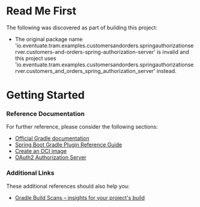 # Read Me First
The following was discovered as part of building this project:

* The original package name 'io.eventuate.tram.examples.customersandorders.springauthorizationserver.customers-and-orders-spring-authorization-server' is invalid and this project uses 'io.eventuate.tram.examples.customersandorders.springauthorizationserver.customers_and_orders_spring_authorization_server' instead.

# Getting Started

### Reference Documentation
For further reference, please consider the following sections:

* [Official Gradle documentation](https://docs.gradle.org)
* [Spring Boot Gradle Plugin Reference Guide](https://docs.spring.io/spring-boot/3.4.3/gradle-plugin)
* [Create an OCI image](https://docs.spring.io/spring-boot/3.4.3/gradle-plugin/packaging-oci-image.html)
* [OAuth2 Authorization Server](https://docs.spring.io/spring-boot/3.4.3/reference/web/spring-security.html#web.security.oauth2.authorization-server)

### Additional Links
These additional references should also help you:

* [Gradle Build Scans – insights for your project's build](https://scans.gradle.com#gradle)

